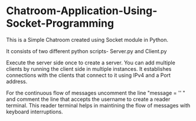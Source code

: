 # Chatroom-Application-Using-Socket-Programming
This is a Simple Chatroom created using Socket module in Python.

It consists of two different python scripts- Server.py and Client.py

Execute the server side once to create a server. You can add multiple clients by running the client side in multiple instances. It establishes connections with the clients that connect to it using IPv4 and a Port address.

For the continuous flow of messages uncomment the line "message = '' " and comment the line that accepts the username to create a reader terminal. This reader terminal helps in maintining the flow of messages with keyboard interruptions.
